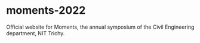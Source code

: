 # moments-2022
Official website for Moments, the annual  symposium of the Civil Engineering department, NIT Trichy.
